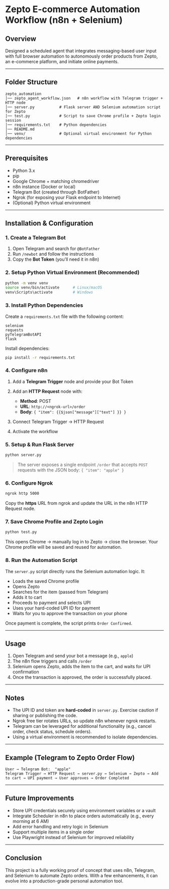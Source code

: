 # Zepto E-commerce Automation Workflow (n8n + Selenium)

## Overview

Designed a scheduled agent that integrates messaging-based user input with full browser automation to autonomously order products from Zepto, an e-commerce platform, and initiate online payments.

---

## Folder Structure

```
zepto_automation
│── zepto_agent_workflow.json   # n8n workflow with Telegram trigger + HTTP node
│── server.py           # Flask server AND Selenium automation script for Zepto
│── test.py             # Script to save Chrome profile + Zepto login session
│── requirements.txt    # Python dependencies
│── README.md
│── venv/               # Optional virtual environment for Python dependencies
```

---

## Prerequisites

* Python 3.x
* pip
* Google Chrome + matching chromedriver
* n8n instance (Docker or local)
* Telegram Bot (created through BotFather)
* Ngrok (for exposing your Flask endpoint to Internet)
* (Optional) Python virtual environment

---

## Installation & Configuration

### 1. Create a Telegram Bot

1. Open Telegram and search for `@BotFather`
2. Run `/newbot` and follow the instructions
3. Copy the **Bot Token** (you’ll need it in n8n)

### 2. Setup Python Virtual Environment (Recommended)

```bash
python -m venv venv
source venv/bin/activate      # Linux/macOS
venv\Scripts\activate         # Windows
```

### 3. Install Python Dependencies

Create a `requirements.txt` file with the following content:

```
selenium
requests
pyTelegramBotAPI
flask
```

Install dependencies:

```bash
pip install -r requirements.txt
```

### 4. Configure n8n

1. Add a **Telegram Trigger** node and provide your Bot Token
2. Add an **HTTP Request** node with:

   * **Method**: POST
   * **URL**: `http://<ngrok-url>/order`
   * **Body**: `{ "item": {{$json["message"]["text"] }} }`
3. Connect Telegram Trigger → HTTP Request
4. Activate the workflow

### 5. Setup & Run Flask Server

```bash
python server.py
```

> The server exposes a single endpoint `/order` that accepts `POST` requests with the JSON body: `{ "item": "apple" }`

### 6. Configure Ngrok

```bash
ngrok http 5000
```

Copy the **https** URL from ngrok and update the URL in the n8n HTTP Request node.

### 7. Save Chrome Profile and Zepto Login

```bash
python test.py
```

This opens Chrome → manually log in to Zepto → close the browser. Your Chrome profile will be saved and reused for automation.

### 8. Run the Automation Script

The `server.py` script directly runs the Selenium automation logic. It:

* Loads the saved Chrome profile
* Opens Zepto
* Searches for the item (passed from Telegram)
* Adds it to cart
* Proceeds to payment and selects UPI
* Uses your hard-coded UPI ID for payment
* Waits for you to approve the transaction on your phone

Once payment is complete, the script prints `Order Confirmed`.

---

## Usage

1. Open Telegram and send your bot a message (e.g., `apple`)
2. The n8n flow triggers and calls `/order`
3. Selenium opens Zepto, adds the item to the cart, and waits for UPI confirmation
4. Once the transaction is approved, the order is successfully placed.

---

## Notes

* The UPI ID and token are **hard-coded** in `server.py`. Exercise caution if sharing or publishing the code.
* Ngrok free tier rotates URLs, so update n8n whenever ngrok restarts.
* Telegram can be leveraged for additional functionality (e.g., cancel order, check status, schedule orders).
* Using a virtual environment is recommended to isolate dependencies.

---

## Example (Telegram to Zepto Order Flow)

```
User → Telegram Bot:  "apple"
Telegram Trigger → HTTP Request → server.py → Selenium → Zepto → Add to cart → UPI payment → User approves → Order Completed
```

---

## Future Improvements

* Store UPI credentials securely using environment variables or a vault
* Integrate Scheduler in n8n to place orders automatically (e.g., every morning at 6 AM)
* Add error handling and retry logic in Selenium
* Support multiple items in a single order
* Use Playwright instead of Selenium for improved reliability

---

## Conclusion

This project is a fully working proof of concept that uses n8n, Telegram, and Selenium to automate Zepto orders. With a few enhancements, it can evolve into a production-grade personal automation tool.
